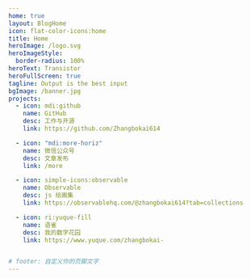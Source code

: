 ```yaml
---
home: true
layout: BlogHome
icon: flat-color-icons:home
title: Home
heroImage: /logo.svg
heroImageStyle:
  border-radius: 100%
heroText: Transistor
heroFullScreen: true
tagline: Output is the best input
bgImage: /banner.jpg
projects:
  - icon: mdi:github
    name: GitHub
    desc: 工作与开源
    link: https://github.com/Zhangbokai614

  - icon: "mdi:more-horiz"
    name: 微信公众号
    desc: 文章发布
    link: /more

  - icon: simple-icons:observable
    name: Observable
    desc: js 绘画集
    link: https://observablehq.com/@zhangbokai614?tab=collections

  - icon: ri:yuque-fill
    name: 语雀
    desc: 我的数字花园
    link: https://www.yuque.com/zhangbokai-


# footer: 自定义你的页脚文字
---
```

<!-- 
这是一个博客主页的案例。

要使用此布局，你应该在页面前端设置 `layout: BlogHome` 和 `home: true`。

相关配置文档请见 [博客主页](https://theme-hope.vuejs.press/zh/guide/blog/home/)。 -->
